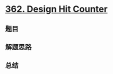 # [362. Design Hit Counter](https://leetcode.com/problems/design-hit-counter/)

## 题目


## 解题思路


## 总结


